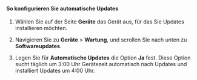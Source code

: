 <!--author=SharS last changed: 9/17/15-->

#### So konfigurieren Sie automatische Updates

1. Wählen Sie auf der Seite **Geräte** das Gerät aus, für das Sie Updates installieren möchten.

2. Navigieren Sie zu **Geräte** > **Wartung**, und scrollen Sie nach unten zu **Softwareupdates**.

3. Legen Sie für **Automatische Updates** die Option **Ja** fest. Diese Option sucht täglich um 3:00 Uhr Gerätezeit automatisch nach Updates und installiert Updates um 4:00 Uhr.

<!---HONumber=Oct15_HO3-->